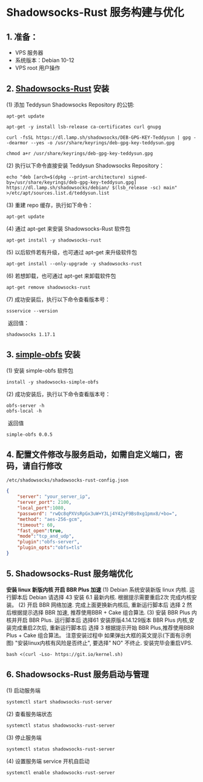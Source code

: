 # Shadowsocks-Rust 服务构建与优化
## 1. 准备：
- VPS 服务器
- 系统版本：Debian 10-12
- VPS root 用户操作

## 2. [Shadowsocks-Rust](https://crates.io/crates/shadowsocks-rust) 安装

(1) 添加 Teddysun Shadowsocks Repository 的公钥:

```
apt-get update

apt-get -y install lsb-release ca-certificates curl gnupg

curl -fsSL https://dl.lamp.sh/shadowsocks/DEB-GPG-KEY-Teddysun | gpg --dearmor --yes -o /usr/share/keyrings/deb-gpg-key-teddysun.gpg

chmod a+r /usr/share/keyrings/deb-gpg-key-teddysun.gpg
```

(2) 执行以下命令直接安装 Teddysun Shadowsocks Repository：

```
echo "deb [arch=$(dpkg --print-architecture) signed-by=/usr/share/keyrings/deb-gpg-key-teddysun.gpg] https://dl.lamp.sh/shadowsocks/debian/ $(lsb_release -sc) main" >/etc/apt/sources.list.d/teddysun.list
```

(3) 重建 repo 缓存，执行如下命令：

```
apt-get update
```

(4) 通过 apt-get 来安装 Shadowsocks-Rust 软件包

```
apt-get install -y shadowsocks-rust
```

(5) 以后软件若有升级，也可通过 apt-get 来升级软件包

```
apt-get install --only-upgrade -y shadowsocks-rust
```

(6) 若想卸载，也可通过 apt-get 来卸载软件包

```
apt-get remove shadowsocks-rust
```

(7) 成功安装后，执行以下命令查看版本号：

```
ssservice --version
```

​    返回值：

```
shadowsocks 1.17.1
```

## **3. [simple-obfs](https://github.com/shadowsocks/simple-obfs) 安装**

(1) 安装 simple-obfs 软件包

```
install -y shadowsocks-simple-obfs
```

(2) 成功安装后，执行以下命令查看版本号：

```
obfs-server -h
obfs-local -h
```

​     返回值

```
simple-obfs 0.0.5
```

## 4. 配置文件修改与服务启动，如需自定义端口，密码，请自行修改

   ```
   /etc/shadowsocks/shadowsocks-rust-config.json
   ```

   ```json
   {
       "server": "your_server_ip",
       "server_port": 2100,
       "local_port":1080,
       "password": "rwQc8qPXVsRpGx3uW+Y3Lj4Y42yF9Bs0xg1pmx8/+bo=",
       "method": "aes-256-gcm",
       "timeout": 60,
       "fast_open":true,
       "mode":"tcp_and_udp",
       "plugin":"obfs-server",
       "plugin_opts":"obfs=tls"
   }
   ```

## 5. Shadowsocks-Rust 服务端优化
**安装 linux 新版内核 开启 BBR Plus 加速**
(1) Debian 系统安装新版 linux 内核. 运行脚本后 Debian 请选择 43 安装 6.1 最新内核. 根据提示需要重启2次 完成内核安装。
(2) 开启 BBR 网络加速. 完成上面更换新内核后, 重新运行脚本后 选择 2 然后根据提示选择 BBR 加速, 推荐使用BBR + Cake 组合算法.
(3) 安装 BBR Plus 内核并开启 BBR Plus. 运行脚本后 选择61 安装原版4.14.129版本 BBR Plus 内核,安装完成重启2次后, 重新运行脚本后 选择 3 根据提示开始 BBR Plus,推荐使用BBR Plus + Cake 组合算法。
    注意安装过程中 如果弹出大框的英文提示(下面有示例图) "安装linux内核有风险是否终止", 要选择" NO" 不终止. 安装完毕会重启VPS.
```
bash <(curl -Lso- https://git.io/kernel.sh)
```

## 6. Shadowsocks-Rust 服务启动与管理
(1) 启动服务端

```
systemctl start shadowsocks-rust-server
```

(2) 查看服务端状态

```
systemctl status shadowsocks-rust-server
```

(3) 停止服务端

```
systemctl status shadowsocks-rust-server
```

(4) 设置服务端 service 开机自启动

```
systemctl enable shadowsocks-rust-server
```
